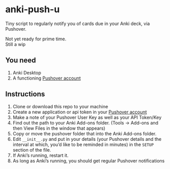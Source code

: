 # anki-push-u

Tiny script to regularly notify you of cards due in your Anki deck, via Pushover.

Not yet ready for prime time.  
Still a wip

## You need

1. Anki Desktop
2. A functioning [Pushover account](https://pushover.net/)

## Instructions

1. Clone or download this repo to your machine
2. Create a new application or api token in your [Pushover account](https://pushover.net/)
3. Make a note of your Pushover User Key as well as your API Token/Key
4. Find out the path to your Anki Add-ons folder. (Tools -> Add-ons and then View Files in the window that appears)
5. Copy or move the pushover folder that into the Anki Add-ons folder.
6. Edit `__init__.py` and put in your details (your Pushover details and the interval at which, you’d like to be
   reminded in minutes) in the `SETUP` section of the file.
7. If Anki’s running, restart it.
8. As long as Anki’s running, you should get regular Pushover notifications
